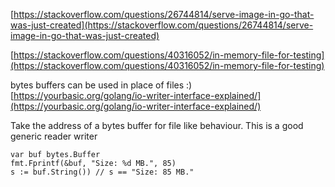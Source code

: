 [https://stackoverflow.com/questions/26744814/serve-image-in-go-that-was-just-created](https://stackoverflow.com/questions/26744814/serve-image-in-go-that-was-just-created)

[https://stackoverflow.com/questions/40316052/in-memory-file-for-testing](https://stackoverflow.com/questions/40316052/in-memory-file-for-testing)

bytes buffers can be used in place of files :) [https://yourbasic.org/golang/io-writer-interface-explained/](https://yourbasic.org/golang/io-writer-interface-explained/)  

Take the address of a bytes buffer for file like behaviour.  This is a good generic reader writer

    var buf bytes.Buffer
    fmt.Fprintf(&buf, "Size: %d MB.", 85)
    s := buf.String()) // s == "Size: 85 MB."